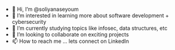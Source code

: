 - 👋 Hi, I’m @soliyanaseyoum
- 👀 I’m interested in learning more about software development + cybersecurity 
- 🌱 I’m currently studying topics like infosec, data structures, etc 
- 💞️ I’m looking to collaborate on exciting projects
- 📫 How to reach me ... lets connect on LinkedIn

<!---
soliyanaseyoum/soliyanaseyoum is a ✨ special ✨ repository because its `README.md` (this file) appears on your GitHub profile.
You can click the Preview link to take a look at your changes.
--->
